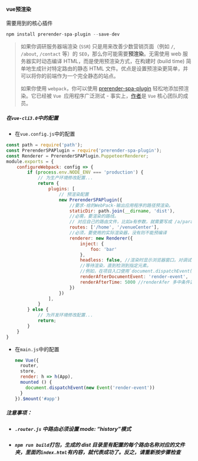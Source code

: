#### vue预渲染

需要用到的核心插件

```javascript
npm install prerender-spa-plugin --save-dev
```

>如果你调研服务器端渲染 (`SSR`) 只是用来改善少数营销页面（例如 `/`, `/about`, `/contact` 等）的 `SEO`，那么你可能需要**预渲染**。无需使用 web 服务器实时动态编译 HTML，而是使用预渲染方式，在构建时 (build time) 简单地生成针对特定路由的静态 HTML 文件。优点是设置预渲染更简单，并可以将你的前端作为一个完全静态的站点。
>
>如果你使用 `webpack`，你可以使用 [prerender-spa-plugin](https://github.com/chrisvfritz/prerender-spa-plugin) 轻松地添加预渲染。它已经被 `Vue `应用程序广泛测试 - 事实上，[作者](https://github.com/chrisvfritz)是 `Vue` 核心团队的成员。

##### 在`vue-cli3.0`中的配置

* 在`vue.config.js`中的配置

```javascript
const path = require('path');
const PrerenderSPAPlugin = require('prerender-spa-plugin');
const Renderer = PrerenderSPAPlugin.PuppeteerRenderer;
module.exports = {
    configureWebpack: config => {
        if (process.env.NODE_ENV === 'production') {
            // 为生产环境修改配置...
            return {
                plugins: [
                    // 预渲染配置
                    new PrerenderSPAPlugin({
                        //要求-给的WebPack-输出应用程序的路径预渲染。
                        staticDir: path.join(__dirname, 'dist'),
                        //必需，要渲染的路线。
                        // 对应自己的路由文件，比如a有参数，就需要写成 /a/param1。
                        routes: ['/home', '/venueCenter'],
                        //必须，要使用的实际渲染器，没有则不能预编译
                        renderer: new Renderer({
                            inject: {
                                foo: 'bar'
                            },
                            headless: false, //渲染时显示浏览器窗口。对调试很有用。  
                            //等待渲染，直到检测到指定元素。
                            //例如，在项目入口使用`document.dispatchEvent(new Event('custom-render-trigger'))` 
                            renderAfterDocumentEvent: 'render-event',
                            renderAfterTime: 5000 //renderAfer 多中条件选一个
                        })
                    })
                ],
            }
        } else {
            // 为开发环境修改配置...
            return;
        }
    }
}
```

* 在`main.js`中的配置

  ```javascript
  new Vue({
    router,
    store,
    render: h => h(App),
    mounted () {
      document.dispatchEvent(new Event('render-event'))
    }
  }).$mount('#app')
  ```

##### 注意事项：

* ##### `.router.js` 中路由必须设置 mode: “history”模式 

* ##### `npm run build`打包，生成的 dist 目录里有配置的每个路由名称对应的文件夹，里面的`index.html`有内容，就代表成功了。反之，请重新按步骤检查

